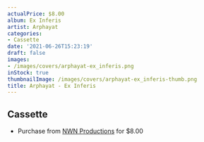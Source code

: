 ```yaml
---
actualPrice: $8.00
album: Ex Inferis
artist: Arphayat
categories:
- Cassette
date: '2021-06-26T15:23:19'
draft: false
images:
- /images/covers/arphayat-ex_inferis.png
inStock: true
thumbnailImage: /images/covers/arphayat-ex_inferis-thumb.png
title: Arphayat - Ex Inferis
---
```


## Cassette
* Purchase from [NWN Productions](http://shop.nwnprod.com/index.php?route=product/product&path=73&product_id=11138&sort=pd.name&order=ASC) for $8.00
